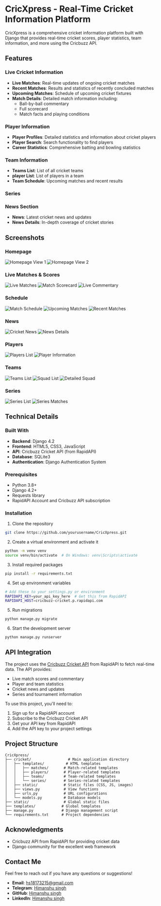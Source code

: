 # CricXpress - Real-Time Cricket Information Platform

CricXpress is a comprehensive cricket information platform built with Django that provides real-time cricket scores, player statistics, team information, and more using the Cricbuzz API.

## Features

### Live Cricket Information
- **Live Matches**: Real-time updates of ongoing cricket matches
- **Recent Matches**: Results and statistics of recently concluded matches
- **Upcoming Matches**: Schedule of upcoming cricket fixtures
- **Match Details**: Detailed match information including:
  - Ball-by-ball commentary
  - Full scorecard
  - Match facts and playing conditions

### Player Information
- **Player Profiles**: Detailed statistics and information about cricket players
- **Player Search**: Search functionality to find players
- **Career Statistics**: Comprehensive batting and bowling statistics

### Team Information
- **Teams List**: List of all cricket teams
- **player List**: List of players in a team
- **Team Schedule**: Upcoming matches and recent results

### Series


### News Section
- **News**: Latest cricket news and updates
- **News Details**: In-depth coverage of cricket stories

## Screenshots

### Homepage
![Homepage View 1](https://github.com/Himanshusingh-18/CricXpress/blob/main/Morax/screenshots/homepage1.png)
![Homepage View 2](https://github.com/Himanshusingh-18/CricXpress/blob/main/Morax/screenshots/homepage2.png)

### Live Matches & Scores
![Live Matches](https://github.com/Himanshusingh-18/CricXpress/blob/main/Morax/screenshots/live_matches.png)
![Match Scorecard](https://github.com/Himanshusingh-18/CricXpress/blob/main/Morax/screenshots/scorecard.png)
![Live Commentary](https://github.com/Himanshusingh-18/CricXpress/blob/main/Morax/screenshots/commentary.png)

### Schedule
![Match Schedule](https://github.com/Himanshusingh-18/CricXpress/blob/main/Morax/screenshots/schedule.png)
![Upcoming Matches](https://github.com/Himanshusingh-18/CricXpress/blob/main/Morax/screenshots/upcoming_matches.png)
![Recent Matches](https://github.com/Himanshusingh-18/CricXpress/blob/main/Morax/screenshots/recent_matches.png)

### News
![Cricket News](https://github.com/Himanshusingh-18/CricXpress/blob/main/Morax/screenshots/news.png)
![News Details](https://github.com/Himanshusingh-18/CricXpress/blob/main/Morax/screenshots/news_details.png)

### Players
![Players List](https://github.com/Himanshusingh-18/CricXpress/blob/main/Morax/screenshots/players.png)
![Player Information](https://github.com/Himanshusingh-18/CricXpress/blob/main/Morax/screenshots/player_info.png)

### Teams
![Teams List](https://github.com/Himanshusingh-18/CricXpress/blob/main/Morax/screenshots/teams.png)
![Squad List](https://github.com/Himanshusingh-18/CricXpress/blob/main/Morax/screenshots/squad_list.png)
![Detailed Squad](https://github.com/Himanshusingh-18/CricXpress/blob/main/Morax/screenshots/squad_list1.png)

### Series
![Series List](https://github.com/Himanshusingh-18/CricXpress/blob/main/Morax/screenshots/serieslist.png)
![Series Matches](https://github.com/Himanshusingh-18/CricXpress/blob/main/Morax/screenshots/matches_list.png)

## Technical Details

### Built With
- **Backend**: Django 4.2
- **Frontend**: HTML5, CSS3, JavaScript
- **API**: Cricbuzz Cricket API (from RapidAPI)
- **Database**: SQLite3
- **Authentication**: Django Authentication System

### Prerequisites
- Python 3.8+
- Django 4.2+
- Requests library
- RapidAPI Account and Cricbuzz API subscription

### Installation

1. Clone the repository
```bash
git clone https://github.com/yourusername/CricXpress.git
```

2. Create a virtual environment and activate it
```bash
python -m venv venv
source venv/bin/activate  # On Windows: venv\Scripts\activate
```

3. Install required packages
```bash
pip install -r requirements.txt
```

4. Set up environment variables
```bash
# Add these to your settings.py or environment
RAPIDAPI_KEY=your_api_key_here  # Get this from RapidAPI
RAPIDAPI_HOST=cricbuzz-cricket.p.rapidapi.com
```

5. Run migrations
```bash
python manage.py migrate
```

6. Start the development server
```bash
python manage.py runserver
```

## API Integration

The project uses the [Cricbuzz Cricket API](https://rapidapi.com/cricketapilive/api/cricbuzz-cricket) from RapidAPI to fetch real-time data. The API provides:
- Live match scores and commentary
- Player and team statistics
- Cricket news and updates
- Series and tournament information

To use this project, you'll need to:
1. Sign up for a RapidAPI account
2. Subscribe to the Cricbuzz Cricket API
3. Get your API key from RapidAPI
4. Add the API key to your project settings

## Project Structure

```
CricXpress/
├── cricket/                 # Main application directory
│   ├── templates/          # HTML templates
│   │   ├── matches/       # Match-related templates
│   │   ├── players/       # Player-related templates
│   │   ├── teams/         # Team-related templates
│   │   └── series/        # Series-related templates
│   ├── static/            # Static files (CSS, JS, images)
│   ├── views.py           # View functions
│   ├── urls.py            # URL configurations
│   └── models.py          # Database models
├── static/                # Global static files
├── templates/            # Global templates
├── manage.py             # Django management script
└── requirements.txt      # Project dependencies
```


## Acknowledgments

- Cricbuzz API from RapidAPI for providing cricket data
- Django community for the excellent web framework

## Contact Me

Feel free to reach out if you have any questions or suggestions!

- **Email**: hs18173215@gmail.com
- **Telegram**: [Himanshu singh](https://t.me/flame_1817)
- **GitHub**: [Himanshu singh](https://github.com/Himanshusingh-18)
- **LinkedIn**: [Himanshu singh](https://www.linkedin.com/in/himanshu-singh-701343222)
